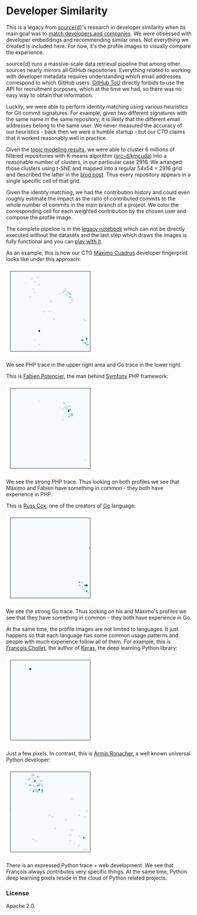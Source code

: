 # Developer Similarity

This is a legacy from [source{d}](http://www.sourced.tech/)'s research in developer similarity when its main goal was to [match developers and companies](http://web.archive.org/web/20161020170426/http://sourced.tech/).
We were obsessed with developer embeddings and recommending similar ones. Not everything we created
is included here. For now, it's the profile images to visually compare the experience.

source{d} runs a massive-scale data retrieval pipeline that among other sources nearly mirrors all GitHub repositories.
Everything related to working with developer metadata requires understanding which email addresses correspond
to which GitHub users. [GitHub ToU](https://help.github.com/articles/github-terms-of-service/) directly forbids to use the API for recruitment purposes, which at the time we had, so there was no easy way to obtain that information.

Luckily, we were able to perform identity matching using various heuristics for Git commit signatures. For example, given two different signatures with the same name in the same repository, it is likely that the different email addresses belong to the same user.
We never measured the accuracy of our heuristics - back then we were a humble startup - but our CTO claims that it worked reasonably well in practice.

Given the [topic modeling results](https://arxiv.org/abs/1704.00135), we were able to cluster 6 millions
of filtered repositories with K-means algorithm ([src-d/kmcuda](https://github.com/src-d/kmcuda)) into a
reasonable number of clusters, in our particular case 2916. We arranged those clusters using t-SNE
and mapped into a regular 54x54 = 2916 grid and described the latter in the [blog post](https://blog.sourced.tech/post/lapjv/).
Thus every repository appears in a single specific cell of that grid.

Given the identity matching, we had the contribution history and could even roughly estimate the impact as the ratio of
contributed commits to the whole number of commits in the main branch of a project. We color the corresponding cell for each weighted contribution by the chosen user and compose the profile image.

The complete pipeline is in the [legacy notebook](legacy/from_scratch.ipynb) which can not be directly executed without the datasets and the last step which draws the images is fully functional and you can [play with it](profile.ipynb).

As an example, this is how our CTO [Máximo Cuadros](https://github.com/mcuadros) developer fingerprint looks like under this approach:

![Máximo's profile](máximo.png)

We see PHP trace in the upper right area and Go trace in the lower right.

This is [Fabien Potencier](https://github.com/fabpot), the man behind [Symfony](https://symfony.com/) PHP framework:

![Fabien's profile](fabien.png)

We see the strong PHP trace. Thus looking on both profiles we see that Máximo and Fabien have something in common -
they both have experience in PHP.

This is [Russ Cox](https://github.com/rsc), one of the creators of [Go](https://golang.org/) language:

![Russ' profile](russ.png)

We see the strong Go trace. Thus looking on his and Máximo's profiles we see that they have something in common -
they both have experience in Go.

At the same time, the profile images are not limited to languages. It just happens so that each language has some
common usage patterns and people with much experience follow all of them. For example, this is
[François Chollet](https://github.com/fchollet), the author of [Keras](https://keras.io/),
the deep learning Python library:

![François' profile](françois.png)

Just a few pixels. In contrast, this is [Armin Ronacher](https://github.com/mitsuhiko),
a well known universal Python developer:

![Armin' profile](armin.png)

There is an expressed Python trace + web development. We see that François always contributes very specific things.
At the same time, Python deep learning pixels reside in the cloud of Python related projects.

### License

Apache 2.0.

